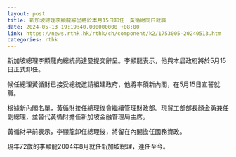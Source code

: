 ```yaml
---
layout: post
title: 新加坡總理李顯龍辭呈將於本月15日卸任　黃循財同日就職
date: 2024-05-13 19:19:40.000000000 +08:00
link: https://news.rthk.hk/rthk/ch/component/k2/1753005-20240513.htm
categories: rthk
---
```


新加坡總理李顯龍向總統尚達曼提交辭呈。李顯龍表示，他與本屆政府將於5月15日正式卸任。

候任總理黃循財已接受總統邀請組建政府，他將率領新內閣，在5月15日宣誓就職。

根據新內閣名單，黃循財接任總理後會繼續管理財政部。現貿工部部長顏金勇兼任副總理，並替代黃循財擔任新加坡金融管理局主席。

黃循財早前表示，李顯龍卸任總理後，將留在內閣擔任國務資政。

現年72歲的李顯龍2004年8月就任新加坡總理，連任至今。
